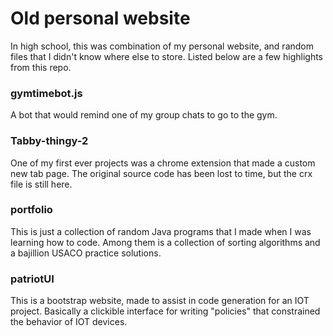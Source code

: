# Old personal website

In high school, this was combination of my personal website, and random files that I didn't know where else to store. Listed below are a few highlights from this repo.
### gymtimebot.js
A bot that would remind one of my group chats to go to the gym.
### Tabby-thingy-2
One of my first ever projects was a chrome extension that made a custom new tab page. The original source code has been lost to time, but the crx file is still here.
### portfolio
This is just a collection of random Java programs that I made when I was learning how to code. Among them is a collection of sorting algorithms and a bajillion USACO practice solutions.
### patriotUI
This is a bootstrap website, made to assist in code generation for an IOT project. Basically a clickible interface for writing "policies" that constrained the behavior of IOT devices.
